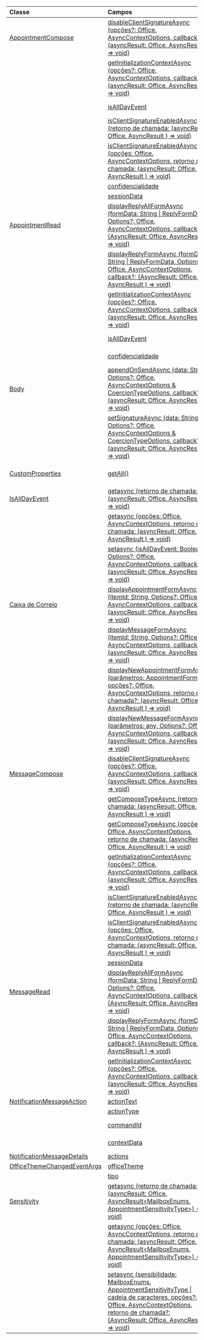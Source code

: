 | Classe | Campos | Descrição |
|:---|:---|:---|
|[AppointmentCompose](/javascript/api/outlook/outlook.appointmentcompose)|[disableClientSignatureAsync (opções?: Office. AsyncContextOptions, callback?: (asyncResult: Office. AsyncResult <void> ) => void)](/javascript/api/outlook/outlook.appointmentcompose#disableclientsignatureasync-options--callback--asyncresult-)|Desabilita a assinatura de cliente do Outlook.|
||[getInitializationContextAsync (opções?: Office. AsyncContextOptions, callback?: (asyncResult: Office. AsyncResult <string> ) => void)](/javascript/api/outlook/outlook.appointmentcompose#getinitializationcontextasync-options--callback--asyncresult-)|Obtém dados de inicialização passados quando o suplemento é ativado por uma mensagem acionável.|
||[isAllDayEvent](/javascript/api/outlook/outlook.appointmentcompose#isalldayevent)|Obtém ou define a propriedade {@link Office. IsAllDayEvent} de um compromisso.|
||[isClientSignatureEnabledAsync (retorno de chamada: (asyncResult: Office. AsyncResult <boolean> ) => void)](/javascript/api/outlook/outlook.appointmentcompose#isclientsignatureenabledasync-callback--asyncresult-)|Obtém se a assinatura do cliente está habilitada.|
||[isClientSignatureEnabledAsync (opções: Office. AsyncContextOptions, retorno de chamada: (asyncResult: Office. AsyncResult <boolean> ) => void)](/javascript/api/outlook/outlook.appointmentcompose#isclientsignatureenabledasync-options--callback--asyncresult-)|Obtém se a assinatura do cliente está habilitada.|
||[confidencialidade](/javascript/api/outlook/outlook.appointmentcompose#sensitivity)|Obtém ou define o {@link Office. sensibilidade | sensibilidade} de um compromisso.|
||[sessionData](/javascript/api/outlook/outlook.appointmentcompose#sessiondata)|Gerencia o {@link Office. SessionData | SessionData} de um item no modo de composição.|
|[AppointmentRead](/javascript/api/outlook/outlook.appointmentread)|[displayReplyAllFormAsync (formData: String \| ReplyFormData, Options?: Office. AsyncContextOptions, callback?: (AsyncResult: Office. AsyncResult <void> ) => void)](/javascript/api/outlook/outlook.appointmentread#displayreplyallformasync-formdata--options--callback--asyncresult-)|Exibe um formulário de resposta que inclui o remetente e todos os destinatários da mensagem selecionada ou o organizador e todos os participantes do|
||[displayReplyFormAsync (formData: String \| ReplyFormData, Options?: Office. AsyncContextOptions, callback?: (AsyncResult: Office. AsyncResult <void> ) => void)](/javascript/api/outlook/outlook.appointmentread#displayreplyformasync-formdata--options--callback--asyncresult-)|Exibe um formulário de resposta que inclui o remetente da mensagem selecionada ou o organizador do compromisso selecionado.|
||[getInitializationContextAsync (opções?: Office. AsyncContextOptions, callback?: (asyncResult: Office. AsyncResult <string> ) => void)](/javascript/api/outlook/outlook.appointmentread#getinitializationcontextasync-options--callback--asyncresult-)|Obtém dados de inicialização passados quando o suplemento é {@link https://docs.microsoft.com/outlook/actionable-messages/invoke-add-in-from-actionable-message | ativado por uma mensagem acionável}.|
||[isAllDayEvent](/javascript/api/outlook/outlook.appointmentread#isalldayevent)|Retorna um valor Boolean que indica se o evento é o dia inteiro.|
||[confidencialidade](/javascript/api/outlook/outlook.appointmentread#sensitivity)|Fornece o valor de sensibilidade do compromisso.|
|[Body](/javascript/api/outlook/outlook.body)|[appendOnSendAsync (data: String, Options?: Office. AsyncContextOptions & CoercionTypeOptions, callback?: (asyncResult: Office. AsyncResult <void> ) => void)](/javascript/api/outlook/outlook.body#appendonsendasync-data--options--callback--asyncresult-)|Anexa em enviar o conteúdo especificado para o final do corpo do item, após qualquer assinatura.|
||[setSignatureAsync (data: String, Options?: Office. AsyncContextOptions & CoercionTypeOptions, callback?: (asyncResult: Office. AsyncResult <void> ) => void)](/javascript/api/outlook/outlook.body#setsignatureasync-data--options--callback--asyncresult-)|Adiciona ou substitui a assinatura do corpo do item.|
|[CustomProperties](/javascript/api/outlook/outlook.customproperties)|[getAll()](/javascript/api/outlook/outlook.customproperties#getall--)|Retorna um objeto com todas as propriedades personalizadas em uma coleção de pares de nome/valor.|
|[IsAllDayEvent](/javascript/api/outlook/outlook.isalldayevent)|[getasync (retorno de chamada: (asyncResult: Office. AsyncResult <boolean> ) => void)](/javascript/api/outlook/outlook.isalldayevent#getasync-callback--asyncresult-)|Obtém o valor booliano que indica se o evento é o dia inteiro ou não.|
||[getasync (opções: Office. AsyncContextOptions, retorno de chamada: (asyncResult: Office. AsyncResult <boolean> ) => void)](/javascript/api/outlook/outlook.isalldayevent#getasync-options--callback--asyncresult-)|Obtém o valor booliano que indica se o evento é o dia inteiro ou não.|
||[setasync (isAllDayEvent: Boolean, Options?: Office. AsyncContextOptions, callback?: (asyncResult: Office. AsyncResult <void> ) => void)](/javascript/api/outlook/outlook.isalldayevent#setasync-isalldayevent--options--callback--asyncresult-)|Define o status de evento de dia inteiro de um compromisso.|
|[Caixa de Correio](/javascript/api/outlook/outlook.mailbox)|[displayAppointmentFormAsync (itemId: String, Options?: Office. AsyncContextOptions, callback?: (asyncResult: Office. AsyncResult <void> ) => void)](/javascript/api/outlook/outlook.mailbox#displayappointmentformasync-itemid--options--callback--asyncresult-)|Exibe um compromisso de calendário existente.|
||[displayMessageFormAsync (itemId: String, Options?: Office. AsyncContextOptions, callback?: (asyncResult: Office. AsyncResult <void> ) => void)](/javascript/api/outlook/outlook.mailbox#displaymessageformasync-itemid--options--callback--asyncresult-)|Exibe uma mensagem existente.|
||[displayNewAppointmentFormAsync (parâmetros: AppointmentForm, opções?: Office. AsyncContextOptions, retorno de chamada?: (asyncResult: Office. AsyncResult <void> ) => void)](/javascript/api/outlook/outlook.mailbox#displaynewappointmentformasync-parameters--options--callback--asyncresult-)|Exibe um formulário para criar um compromisso no calendário.|
||[displayNewMessageFormAsync (parâmetros: any, Options?: Office. AsyncContextOptions, callback?: (asyncResult: Office. AsyncResult <void> ) => void)](/javascript/api/outlook/outlook.mailbox#displaynewmessageformasync-parameters--options--callback--asyncresult-)|Exibe um formulário para criar uma nova mensagem.|
|[MessageCompose](/javascript/api/outlook/outlook.messagecompose)|[disableClientSignatureAsync (opções?: Office. AsyncContextOptions, callback?: (asyncResult: Office. AsyncResult <void> ) => void)](/javascript/api/outlook/outlook.messagecompose#disableclientsignatureasync-options--callback--asyncresult-)|Desabilita a assinatura de cliente do Outlook.|
||[getComposeTypeAsync (retorno de chamada: (asyncResult: Office. AsyncResult <any> ) => void)](/javascript/api/outlook/outlook.messagecompose#getcomposetypeasync-callback--asyncresult-)|Especifica o tipo de redação de mensagem e o tipo de coerção.|
||[getComposeTypeAsync (opções: Office. AsyncContextOptions, retorno de chamada: (asyncResult: Office. AsyncResult <any> ) => void)](/javascript/api/outlook/outlook.messagecompose#getcomposetypeasync-options--callback--asyncresult-)|Especifica o tipo de redação de mensagem e o tipo de coerção.|
||[getInitializationContextAsync (opções?: Office. AsyncContextOptions, callback?: (asyncResult: Office. AsyncResult <string> ) => void)](/javascript/api/outlook/outlook.messagecompose#getinitializationcontextasync-options--callback--asyncresult-)|Obtém dados de inicialização passados quando o suplemento é ativado por uma mensagem acionável.|
||[isClientSignatureEnabledAsync (retorno de chamada: (asyncResult: Office. AsyncResult <boolean> ) => void)](/javascript/api/outlook/outlook.messagecompose#isclientsignatureenabledasync-callback--asyncresult-)|Obtém se a assinatura do cliente está habilitada.|
||[isClientSignatureEnabledAsync (opções: Office. AsyncContextOptions, retorno de chamada: (asyncResult: Office. AsyncResult <boolean> ) => void)](/javascript/api/outlook/outlook.messagecompose#isclientsignatureenabledasync-options--callback--asyncresult-)|Obtém se a assinatura do cliente está habilitada.|
||[sessionData](/javascript/api/outlook/outlook.messagecompose#sessiondata)|Gerencia o {@link Office. SessionData | SessionData} de um item no modo de composição.|
|[MessageRead](/javascript/api/outlook/outlook.messageread)|[displayReplyAllFormAsync (formData: String \| ReplyFormData, Options?: Office. AsyncContextOptions, callback?: (AsyncResult: Office. AsyncResult <void> ) => void)](/javascript/api/outlook/outlook.messageread#displayreplyallformasync-formdata--options--callback--asyncresult-)|Exibe um formulário de resposta que inclui o remetente e todos os destinatários da mensagem selecionada ou o organizador e todos os participantes do|
||[displayReplyFormAsync (formData: String \| ReplyFormData, Options?: Office. AsyncContextOptions, callback?: (AsyncResult: Office. AsyncResult <void> ) => void)](/javascript/api/outlook/outlook.messageread#displayreplyformasync-formdata--options--callback--asyncresult-)|Exibe um formulário de resposta que inclui o remetente da mensagem selecionada ou o organizador do compromisso selecionado.|
||[getInitializationContextAsync (opções?: Office. AsyncContextOptions, callback?: (asyncResult: Office. AsyncResult <string> ) => void)](/javascript/api/outlook/outlook.messageread#getinitializationcontextasync-options--callback--asyncresult-)|Obtém dados de inicialização passados quando o suplemento é|
|[NotificationMessageAction](/javascript/api/outlook/outlook.notificationmessageaction)|[actionText](/javascript/api/outlook/outlook.notificationmessageaction#actiontext)|O texto do link de ação.|
||[actionType](/javascript/api/outlook/outlook.notificationmessageaction#actiontype)|O tipo de ação a ser executada.|
||[commandId](/javascript/api/outlook/outlook.notificationmessageaction#commandid)|O botão definido no manifesto com base no tipo de item.|
||[contextData](/javascript/api/outlook/outlook.notificationmessageaction#contextdata)|Quaisquer dados JSON que o botão precisa passar.|
|[NotificationMessageDetails](/javascript/api/outlook/outlook.notificationmessagedetails)|[actions](/javascript/api/outlook/outlook.notificationmessagedetails#actions)|Especifica ações para a mensagem.|
|[OfficeThemeChangedEventArgs](/javascript/api/outlook/outlook.officethemechangedeventargs)|[officeTheme](/javascript/api/outlook/outlook.officethemechangedeventargs#officetheme)|Obtém o tema atualizado do Office.|
||[tipo](/javascript/api/outlook/outlook.officethemechangedeventargs#type)|Obtém o tipo do evento.|
|[Sensitivity](/javascript/api/outlook/outlook.sensitivity)|[getasync (retorno de chamada: (asyncResult: Office. AsyncResult<MailboxEnums. AppointmentSensitivityType>) => void)](/javascript/api/outlook/outlook.sensitivity#getasync-callback--asyncresult-)|Obtém o valor da sensibilidade do compromisso.|
||[getasync (opções: Office. AsyncContextOptions, retorno de chamada: (asyncResult: Office. AsyncResult<MailboxEnums. AppointmentSensitivityType>) => void)](/javascript/api/outlook/outlook.sensitivity#getasync-options--callback--asyncresult-)|Obtém o valor da sensibilidade do compromisso.|
||[setasync (sensibilidade: MailboxEnums. AppointmentSensitivityType \| cadeia de caracteres, opções?: Office. AsyncContextOptions, retorno de chamada?: (AsyncResult: Office. AsyncResult <void> ) => void)](/javascript/api/outlook/outlook.sensitivity#setasync-sensitivity--options--callback--asyncresult-)|Define o valor da sensibilidade do compromisso.|
